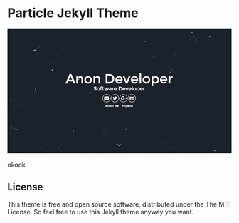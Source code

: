 # Particle Jekyll Theme

![](./particle.jpg)


okook


## License

This theme is free and open source software, distributed under the The MIT License. So feel free to use this Jekyll theme anyway you want.


